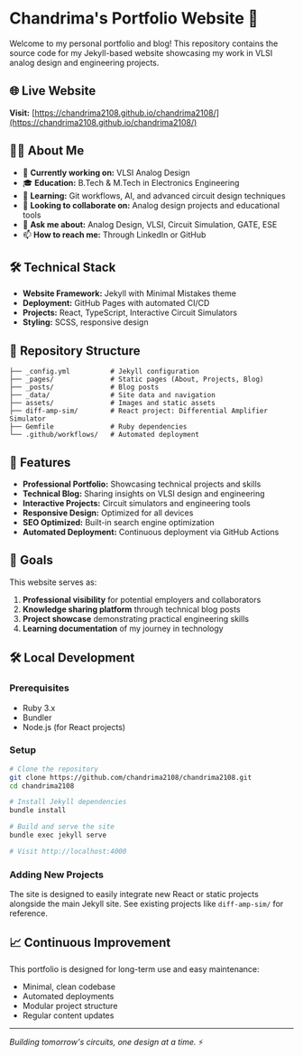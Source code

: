 # Chandrima's Portfolio Website 🚀

Welcome to my personal portfolio and blog! This repository contains the source code for my Jekyll-based website showcasing my work in VLSI analog design and engineering projects.

## 🌐 Live Website
**Visit:** [https://chandrima2108.github.io/chandrima2108/](https://chandrima2108.github.io/chandrima2108/)

## 👩‍💻 About Me
- 🔭 **Currently working on:** VLSI Analog Design
- 🎓 **Education:** B.Tech & M.Tech in Electronics Engineering
- 🌱 **Learning:** Git workflows, AI, and advanced circuit design techniques
- 👯 **Looking to collaborate on:** Analog design projects and educational tools
- 💬 **Ask me about:** Analog Design, VLSI, Circuit Simulation, GATE, ESE
- 📫 **How to reach me:** Through LinkedIn or GitHub

## 🛠️ Technical Stack
- **Website Framework:** Jekyll with Minimal Mistakes theme
- **Deployment:** GitHub Pages with automated CI/CD
- **Projects:** React, TypeScript, Interactive Circuit Simulators
- **Styling:** SCSS, responsive design

## 📁 Repository Structure
```
├── _config.yml          # Jekyll configuration
├── _pages/              # Static pages (About, Projects, Blog)
├── _posts/              # Blog posts
├── _data/               # Site data and navigation
├── assets/              # Images and static assets
├── diff-amp-sim/        # React project: Differential Amplifier Simulator
├── Gemfile              # Ruby dependencies
└── .github/workflows/   # Automated deployment
```

## 🚀 Features
- **Professional Portfolio:** Showcasing technical projects and skills
- **Technical Blog:** Sharing insights on VLSI design and engineering
- **Interactive Projects:** Circuit simulators and engineering tools
- **Responsive Design:** Optimized for all devices
- **SEO Optimized:** Built-in search engine optimization
- **Automated Deployment:** Continuous deployment via GitHub Actions

## 🎯 Goals
This website serves as:
1. **Professional visibility** for potential employers and collaborators
2. **Knowledge sharing platform** through technical blog posts
3. **Project showcase** demonstrating practical engineering skills
4. **Learning documentation** of my journey in technology

## 🛠️ Local Development

### Prerequisites
- Ruby 3.x
- Bundler
- Node.js (for React projects)

### Setup
```bash
# Clone the repository
git clone https://github.com/chandrima2108/chandrima2108.git
cd chandrima2108

# Install Jekyll dependencies
bundle install

# Build and serve the site
bundle exec jekyll serve

# Visit http://localhost:4000
```

### Adding New Projects
The site is designed to easily integrate new React or static projects alongside the main Jekyll site. See existing projects like `diff-amp-sim/` for reference.

## 📈 Continuous Improvement
This portfolio is designed for long-term use and easy maintenance:
- Minimal, clean codebase
- Automated deployments
- Modular project structure
- Regular content updates

---

*Building tomorrow's circuits, one design at a time.* ⚡
